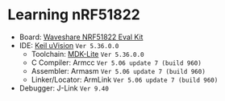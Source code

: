 # Learning nRF51822

- Board: [Waveshare NRF51822 Eval Kit](https://www.waveshare.net/shop/NRF51822-Eval-Kit.htm)
- IDE: [Keil uVision](https://www2.keil.com/mdk5/uvision/) `Ver 5.36.0.0`
  - Toolchain: [MDK-Lite](https://www2.keil.com/mdk5) `Ver 5.36.0.0`
  - C Compiler: Armcc `Ver 5.06 update 7 (build 960)`
  - Assembler: Armasm `Ver 5.06 update 7 (build 960)`
  - Linker/Locator: ArmLink `Ver 5.06 update 7 (build 960)`
- Debugger: J-Link `Ver 9.40`

